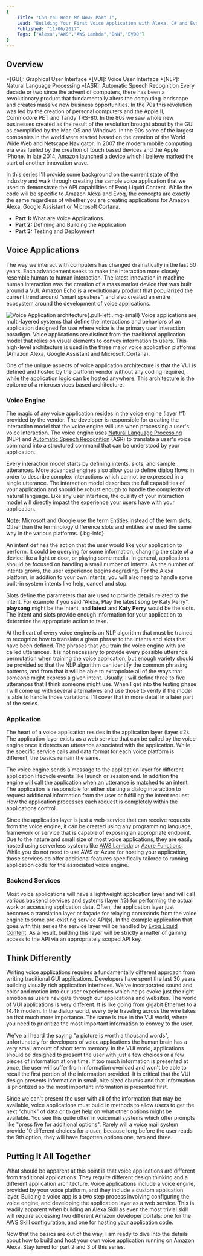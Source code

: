 ```yaml
---
{
    Title: "Can You Hear Me Now? Part 1",
    Lead: "Building Your First Voice Application with Alexa, C# and Evoq Liquid Content",
    Published: "11/06/2017",
    Tags: ["Alexa","AWS","AWS Lambda","DNN","EVOQ"]
}
---
```


## Overview

*[GUI]: Graphical User Interface
*[VUI]: Voice User Interface
*[NLP]: Natural Language Processing
*[ASR]: Automatic Speech Recognition
Every decade or two since the advent of computers, there has been a revolutionary product that fundamentally alters the computing landscape and creates massive new business opportunities. In the 70s this revolution was led by the creation of personal computers and the Apple II, Commodore PET and Tandy TRS-80.  In the 80s we saw whole new businesses created as the result of the revolution brought about by the GUI as exemplified by the Mac OS and Windows. In the 90s some of the largest companies in the world were started based on the creation of the World Wide Web and Netscape Navigator. In 2007 the modern mobile computing era was fueled by the creation of touch based devices and the Apple iPhone. In late 2014, Amazon launched a device which I believe marked the start of another innovation wave.

In this series I'll provide some background on the current state of the industry and walk through creating the sample voice application that we used to demonstrate the API capabilities of Evoq Liquid Content. While the code will be specific to Amazon Alexa and Evoq, the concepts are exactly the same regardless of whether you are creating applications for Amazon Alexa, Google Assistant or Microsoft Cortana.

- **Part 1:** What are Voice Applications
- **Part 2:** Defining and Building the Application
- **Part 3:** Testing and Deployment

## Voice Applications

The way we interact with computers has changed dramatically in the last 50 years. Each advancement seeks to make the interaction more closely resemble human to human interaction. The latest innovation in machine-human interaction was the creation of a mass market device that was built around a [VUI](https://en.wikipedia.org/wiki/Voice_user_interface). Amazon Echo is a revolutionary product that popularized the current trend around "smart speakers", and also created an entire ecosystem around the development of voice applications.

![Voice Application architecture](/assets/image/Alexa-Skill/Alexa-Skill-Architecture.png){.pull-left .img-small}
Voice applications are multi-layered systems that define the interactions and behaviors of an application designed for use where voice is the primary user interaction paradigm. Voice applications are distinct from the traditional application model that relies on visual elements to convey information to users. This high-level architecture is used in the three major voice application platforms (Amazon Alexa, Google Assistant and Microsoft Cortana).

One of the unique aspects of voice application architecture is that the VUI is defined and hosted by the platform vendor without any coding required, while the application logic can be hosted anywhere. This architecture is the epitome of a microservices based architecture.

### Voice Engine

The magic of any voice application resides in the voice engine (layer #1) provided by the vendor. The developer is responsible for creating the interaction model that the voice engine will use when processing a user's voice interaction. The voice engine uses [Natural Language Processing](https://en.wikipedia.org/wiki/Natural_language_processing) (NLP) and [Automatic Speech Recognition](https://en.wikipedia.org/wiki/Speech_recognition) (ASR) to translate a user's voice command into a structured command that can be understood by your application.

Every interaction model starts by defining intents, slots, and sample utterances. More advanced engines also allow you to define dialog flows in order to describe complex interactions which cannot be expressed in a single utterance. The interaction model describes the full capabilities of your application and should be robust enough to handle the complexity of natural language. Like any user interface, the quality of your interaction model will directly impact the experience your users have with your application.

**Note:** Microsoft and Google use the term Entities instead of the term slots. Other than the terminology difference slots and entities are used the same way in the various platforms. {.bg-info}

An intent defines the action that the user would like your application to perform.  It could be querying for some information, changing the state of a device like a light or door, or playing some media. In general, applications should be focused on handling a small number of intents. As the number of intents grows, the user experience begins degrading. For the Alexa platform, in addition to your own intents, you will also need to handle some built-in system intents like help, cancel and stop.

Slots define the parameters that are used to provide details related to the intent. For example if you said "Alexa, Play the latest song by Katy Perry", **playsong** might be the intent, and **latest** and **Katy Perry** would be the slots. The intent and slots provide enough information for your application to determine the appropriate action to take.

At the heart of every voice engine is an NLP algorithm that must be trained to recognize how to translate a given phrase to the intents and slots that have been defined. The phrases that you train the voice engine with are called utterances. It is not necessary to provide every possible utterance permutation when training the voice application, but enough variety should be provided so that the NLP algorithm can identify the common phrasing patterns, and from that it will be able to extrapolate all of the ways that someone might express a given intent. Usually, I will define three to five utterances that I think someone might use. When I get into the testing phase I will come up with several alternatives and use those to verify if the model is able to handle those variations. I'll cover that in more detail in a later part of the series.

### Application

The heart of a voice application resides in the application layer (layer #2). The application layer exists as a web service that can be called by the voice engine once it detects an utterance associated with the application. While the specific service calls and data format for each voice platform is different, the basics remain the same.

The voice engine sends a message to the application layer for different application lifecycle events like launch or session end. In addition the engine will call the application when an utterance is matched to an intent. The application is responsible for either starting a dialog interaction to request additional information from the user or fulfilling the intent request. How the application processes each request is completely within the applications control.

Since the application layer is just a web-service that can receive requests from the voice engine, it can be created using any programming language, framework or service that is capable of exposing an appropriate endpoint. Due to the nature and small size of most voice applications, they are easily hosted using serverless systems like [AWS Lambda](https://aws.amazon.com/lambda/) or [Azure Functions](https://azure.microsoft.com/en-us/services/functions/). While you do not need to use AWS or Azure for hosting your application, those services do offer additional features specifically tailored to running application code for the associated voice engine.

### Backend Services

Most voice applications will have a lightweight application layer and will call various backend services and systems (layer #3) for performing the actual work or accessing application data. Often, the application layer just becomes a translation layer or façade for relaying commands from the voice engine to some pre-existing service API(s). In the example application that goes with this series the service layer will be handled by [Evoq Liquid Content](http://www.dnnsoftware.com/cms-features/about-liquid-content). As a result, building this layer will be strictly a matter of gaining access to the API via an appropriately scoped API key.

## Think Differently

Writing voice applications requires a fundamentally different approach from writing traditional GUI applications. Developers have spent the last 30 years building visually rich application interfaces. We've incorporated sound and color and motion into our user experiences which helps evoke just the right emotion as users navigate through our applications and websites. The world of VUI applications is very different. It is like going from gigabit Ethernet to a 14.4k modem. In the dialup world, every byte traveling across the wire takes on that much more importance. The same is true in the VUI world, where you need to prioritize the most important information to convey to the user.

We've all heard the saying "a picture is worth a thousand words", unfortunately for developers of voice applications the human brain has a very small amount of short term memory. In the VUI world, applications should be designed to present the user with just a few choices or a few pieces of information at one time. If too much information is presented at once, the user will suffer from information overload and won't be able to recall the first portion of the information provided. It is critical that the VUI design presents information in small, bite sized chunks and that information is prioritized so the most important information is presented first.

Since we can't present the user with all of the information that may be available, voice applications must build in methods to allow users to get the next "chunk" of data or to get help on what other options might be available. You see this quite often in voicemail systems which offer prompts like "press five for additional options". Rarely will a voice mail system provide 10 different choices for a user, because long before the user reads the 9th option, they will have forgotten options one, two and three.

## Putting It All Together

What should be apparent at this point is that voice applications are different from traditional applications. They require different design thinking and a different application architecture. Voice applications include a voice engine, provided by your voice platform, and they include a custom application layer. Building a voice app is a two step process involving configuring the voice engine, and developing the application layer as a web service. This is readily apparent when building an Alexa Skill as even the most trivial skill will require accessing two different Amazon developer portals: one for the [AWS Skill configuration](https://developer.amazon.com/edw/home.html#/skills), and one for [hosting your application code](https://console.aws.amazon.com/lambda/home?region=us-east-1#/functions).

Now that the basics are out of the way, I am ready to dive into the details about how to build and host your own voice application running on Amazon Alexa. Stay tuned for part 2 and 3 of this series.